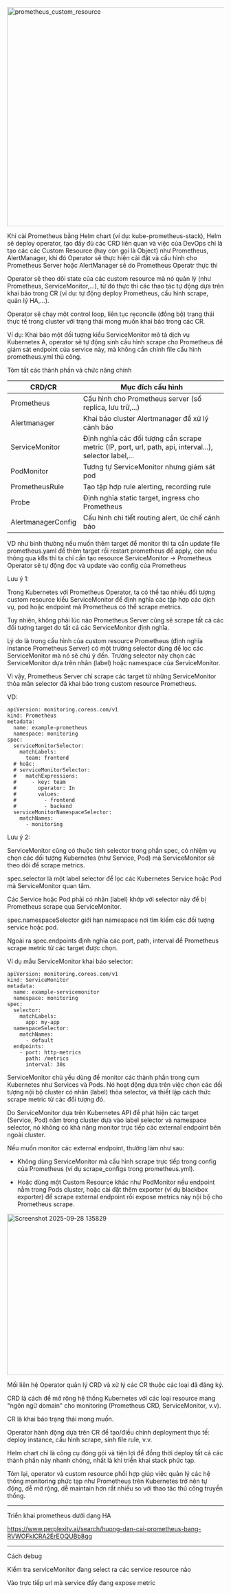 
<img width="921" height="508" alt="prometheus_custom_resource" src="https://github.com/user-attachments/assets/8a02dc27-987f-43db-bcbe-53f01511e978" />



Khi cài Prometheus bằng Helm chart (ví dụ: kube-prometheus-stack), Helm sẽ deploy operator, tạo đầy đủ các CRD liên quan và việc của DevOps chỉ là tạo các các Custom Resource (hay còn gọi là Object) như Prometheus, AlertManager, khi đó Operator sẽ thực hiện cài đặt và cấu hình cho Prometheus Server hoặc AlertManager sẽ do Prometheus Operatr thực thi

Operator sẽ theo dõi state của các custom resource mà nó quản lý (như Prometheus, ServiceMonitor,...), từ đó thực thi các thao tác tự động dựa trên khai báo trong CR (ví dụ: tự động deploy Prometheus, cấu hình scrape, quản lý HA,...).

Operator sẽ chạy một control loop, liên tục reconcile (đồng bộ) trạng thái thực tế trong cluster với trạng thái mong muốn khai báo trong các CR.

Ví dụ: Khai báo một đối tượng kiểu ServiceMonitor mô tả dịch vụ Kubernetes A, operator sẽ tự động sinh cấu hình scrape cho Prometheus để giám sát endpoint của service này, mà không cần chỉnh file cấu hình prometheus.yml thủ công.

Tóm tắt các thành phần và chức năng chính

| CRD/CR               | Mục đích cấu hình                                                          |
|----------------------|----------------------------------------------------------------------------|
| Prometheus           | Cấu hình cho Prometheus server (số replica, lưu trữ,...)                   |
| Alertmanager         | Khai báo cluster Alertmanager để xử lý cảnh báo                            |
| ServiceMonitor       | Định nghĩa các đối tượng cần scrape metric (IP, port, url, path, api, interval...), selector label,...                      |
| PodMonitor           | Tương tự ServiceMonitor nhưng giám sát pod                                 |
| PrometheusRule       | Tạo tập hợp rule alerting, recording rule                                  |
| Probe                | Định nghĩa static target, ingress cho Prometheus                           |
| AlertmanagerConfig   | Cấu hình chi tiết routing alert, ức chế cảnh báo                           |

VD như bình thường nếu muốn thêm target để monitor thì ta cần update file prometheus.yaml để thêm target rồi restart prometheus để apply, còn nếu thông qua k8s thì ta chỉ cần tạo resource ServiceMonitor -> Prometheus Operator sẽ tự động đọc và update vào config của Prometheus

Lưu ý 1:

Trong Kubernetes với Prometheus Operator, ta có thể tạo nhiều đối tượng custom resource kiểu ServiceMonitor để định nghĩa các tập hợp các dịch vụ, pod hoặc endpoint mà Prometheus có thể scrape metrics.

Tuy nhiên, không phải lúc nào Prometheus Server cũng sẽ scrape tất cả các đối tượng target do tất cả các ServiceMonitor định nghĩa.

Lý do là trong cấu hình của custom resource Prometheus (định nghĩa instance Prometheus Server) có một trường selector dùng để lọc các ServiceMonitor mà nó sẽ chú ý đến. Trường selector này chọn các ServiceMonitor dựa trên nhãn (label) hoặc namespace của ServiceMonitor.

Vì vậy, Prometheus Server chỉ scrape các target từ những ServiceMonitor thỏa mãn selector đã khai báo trong custom resource Prometheus.

VD:
```
apiVersion: monitoring.coreos.com/v1
kind: Prometheus
metadata:
  name: example-prometheus
  namespace: monitoring
spec:
  serviceMonitorSelector:
    matchLabels:
      team: frontend
  # hoặc:
  # serviceMonitorSelector:
  #   matchExpressions:
  #     - key: team
  #       operator: In
  #       values:
  #         - frontend
  #         - backend
  serviceMonitorNamespaceSelector:
    matchNames:
      - monitoring
```


Lưu ý 2:

ServiceMonitor cũng có thuộc tính selector trong phần spec, có nhiệm vụ chọn các đối tượng Kubernetes (như Service, Pod) mà ServiceMonitor sẽ theo dõi để scrape metrics.

spec.selector là một label selector để lọc các Kubernetes Service hoặc Pod mà ServiceMonitor quan tâm.

Các Service hoặc Pod phải có nhãn (label) khớp với selector này để bị Prometheus scrape qua ServiceMonitor.

spec.namespaceSelector giới hạn namespace nơi tìm kiếm các đối tượng service hoặc pod.

Ngoài ra spec.endpoints định nghĩa các port, path, interval để Prometheus scrape metric từ các target được chọn.

Ví dụ mẫu ServiceMonitor khai báo selector:

```
apiVersion: monitoring.coreos.com/v1
kind: ServiceMonitor
metadata:
  name: example-servicemonitor
  namespace: monitoring
spec:
  selector:
    matchLabels:
      app: my-app
  namespaceSelector:
    matchNames:
      - default
  endpoints:
    - port: http-metrics
      path: /metrics
      interval: 30s
```

ServiceMonitor chủ yếu dùng để monitor các thành phần trong cụm Kubernetes như Services và Pods. Nó hoạt động dựa trên việc chọn các đối tượng nội bộ cluster có nhãn (label) thỏa selector, và thiết lập cách thức scrape metric từ các đối tượng đó.

Do ServiceMonitor dựa trên Kubernetes API để phát hiện các target (Service, Pod) nằm trong cluster dựa vào label selector và namespace selector, nó không có khả năng monitor trực tiếp các external endpoint bên ngoài cluster.

Nếu muốn monitor các external endpoint, thường làm như sau:

- Không dùng ServiceMonitor mà cấu hình scrape trực tiếp trong config của Prometheus (ví dụ scrape_configs trong prometheus.yml).

- Hoặc dùng một Custom Resource khác như PodMonitor nếu endpoint nằm trong Pods cluster, hoặc cài đặt thêm exporter (ví dụ blackbox exporter) để scrape external endpoint rồi expose metrics này nội bộ cho Prometheus scrape.

<img width="1132" height="374" alt="Screenshot 2025-09-28 135829" src="https://github.com/user-attachments/assets/ffe0f8b7-4cc2-4206-bfb8-b23d88184e46" />

Mối liên hệ
Operator quản lý CRD và xử lý các CR thuộc các loại đã đăng ký.

CRD là cách để mở rộng hệ thống Kubernetes với các loại resource mang "ngôn ngữ domain" cho monitoring (Prometheus CRD, ServiceMonitor, v.v).

CR là khai báo trạng thái mong muốn.

Operator hành động dựa trên CR để tạo/điều chỉnh deployment thực tế: deploy instance, cấu hình scrape, sinh file rule, v.v.

Helm chart chỉ là công cụ đóng gói và tiện lợi để đồng thời deploy tất cả các thành phần này nhanh chóng, nhất là khi triển khai stack phức tạp.

Tóm lại, operator và custom resource phối hợp giúp việc quản lý các hệ thống monitoring phức tạp như Prometheus trên Kubernetes trở nên tự động, dễ mở rộng, dễ maintain hơn rất nhiều so với thao tác thủ công truyền thống.

---

Triển khai prometheus dưới dạng HA

https://www.perplexity.ai/search/huong-dan-cai-prometheus-bang-RVWOFklCRA2ErEOQUBb8gg

---

Cách debug

Kiểm tra serviceMonitor đang select ra các service resource nào

Vào trực tiếp url mà service đấy đang expose metric
